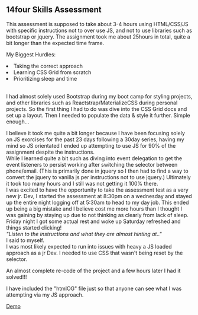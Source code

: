 ## 14four Skills Assessment

This assessment is supposed to take about 3-4 hours using HTML/CSS/JS with specific instructions not to over use JS, and not to use libraries such as bootstrap or jquery. The assignment took me about 25hours in total, quite a bit longer than the expected time frame. 

My Biggest Hurdles: 
<li>Taking the correct approach </li>
<li>Learning CSS Grid from scratch</li>
<li>Prioritizing sleep and time</li>
<br>

I had almost solely used Bootstrap during my boot camp for styling projects, and other libraries such as Reactstrap/MaterializeCSS during personal projects. So the first thing I had to do was dive into the CSS Grid docs and set up a layout. 
Then I needed to populate the data & style it further. Simple enough... 

I believe it took me quite a bit longer because I have been focusing solely on JS exorcises for the past 23 days following a 30day series, having my mind so JS orientated I ended up attempting to use JS for 90% of the assignment despite the instructions. <br>
While I learned quite a bit such as diving into event delegation to get the event listeners to persist working after switching the selector between phone/email. (This is primarily done in jquery so I then had to find a way to convert the jquery to vanilla js per instructions not to use jquery.) Ultimately it took too many hours and I still was not getting it 100% there. <br>
I was excited to have the opportunity to take the assessment test as a very new jr. Dev, I started the assessment at 8:30pm on a wednesday and stayed up the entire night logging off at 5:30am to head to my day job. This ended up being a big mistake and I believe cost me more hours than I thought I was gaining by staying up due to not thinking as clearly from lack of sleep. <br>
Friday night I got some actual rest and woke up Saturday refreshed and things started clicking! <br><i>"Listen to the instructions and what they are almost hinting at.." </i><br> I said to myself. <br> 
I was most likely expected to run into issues with heavy a JS loaded approach as a jr Dev. I needed to use CSS that wasn't being reset by the selector. 

An almost complete re-code of the project and a few hours later I had it solved!!!

I have included the "htmlOG" file just so that anyone can see what I was attempting via my JS approach. 

<a href="https://nikrowedev14four-assessment.netlify.app/">Demo</a>